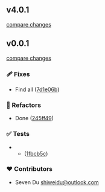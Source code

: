 
## v4.0.1

[compare changes](https://github.com/medz/routingkit/compare/v0.0.1...v4.0.1)

## v0.0.1

[compare changes](https://github.com/medz/routingkit/compare/v3.0.3...v0.0.1)

### 🩹 Fixes

- Find all ([7d1e06b](https://github.com/medz/routingkit/commit/7d1e06b))

### 💅 Refactors

- Done ([245ff49](https://github.com/medz/routingkit/commit/245ff49))

### ✅ Tests

- * ([1fbcb5c](https://github.com/medz/routingkit/commit/1fbcb5c))

### ❤️ Contributors

- Seven Du <shiweidu@outlook.com>

